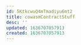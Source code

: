 ```yaml
---
id: 5KtkcwuQ4mTmadiyu6mt2
title: cowasmContractStuff
desc: ''
updated: 1636707057913
created: 1636707057913
---
```


